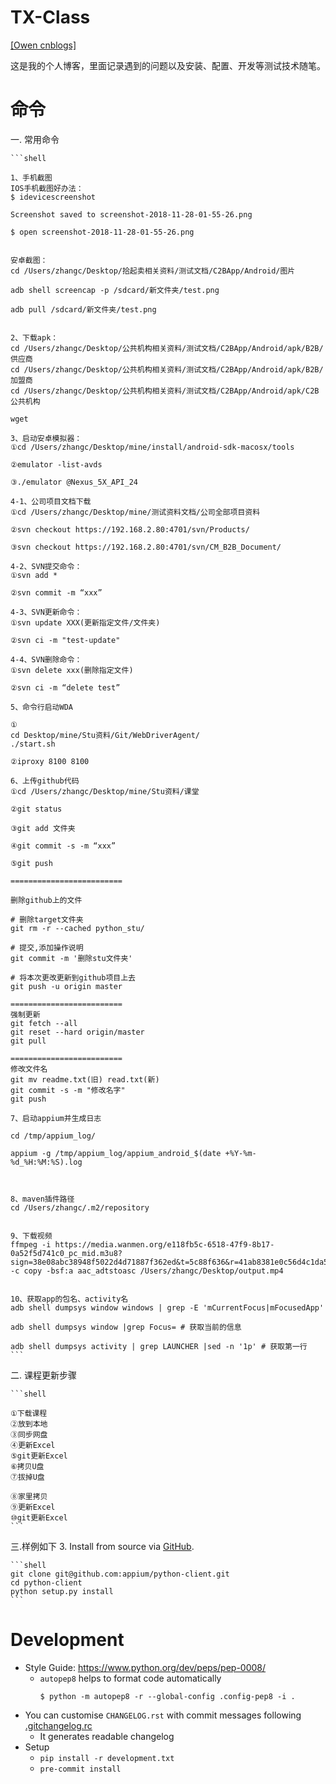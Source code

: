 # TX-Class
[[Owen cnblogs]](http://www.cnblogs.com/Owen-ET/)

这是我的个人博客，里面记录遇到的问题以及安装、配置、开发等测试技术随笔。

# 命令



一. 常用命令

    ```shell

    1、手机截图
    IOS手机截图好办法：
    $ idevicescreenshot

    Screenshot saved to screenshot-2018-11-28-01-55-26.png

    $ open screenshot-2018-11-28-01-55-26.png


    安卓截图：
    cd /Users/zhangc/Desktop/拾起卖相关资料/测试文档/C2BApp/Android/图片

    adb shell screencap -p /sdcard/新文件夹/test.png

    adb pull /sdcard/新文件夹/test.png


    2、下载apk：
    cd /Users/zhangc/Desktop/公共机构相关资料/测试文档/C2BApp/Android/apk/B2B/供应商
    cd /Users/zhangc/Desktop/公共机构相关资料/测试文档/C2BApp/Android/apk/B2B/加盟商
    cd /Users/zhangc/Desktop/公共机构相关资料/测试文档/C2BApp/Android/apk/C2B公共机构

    wget

    3、启动安卓模拟器：
    ①cd /Users/zhangc/Desktop/mine/install/android-sdk-macosx/tools

    ②emulator -list-avds

    ③./emulator @Nexus_5X_API_24

    4-1、公司项目文档下载
    ①cd /Users/zhangc/Desktop/mine/测试资料文档/公司全部项目资料

    ②svn checkout https://192.168.2.80:4701/svn/Products/

    ③svn checkout https://192.168.2.80:4701/svn/CM_B2B_Document/

    4-2、SVN提交命令：
    ①svn add *

    ②svn commit -m “xxx”

    4-3、SVN更新命令：
    ①svn update XXX(更新指定文件/文件夹)

    ②svn ci -m "test-update"
    
    4-4、SVN删除命令：
    ①svn delete xxx(删除指定文件)
    
    ②svn ci -m “delete test”

    5、命令行启动WDA

    ①
    cd Desktop/mine/Stu资料/Git/WebDriverAgent/
    ./start.sh 

    ②iproxy 8100 8100

    6、上传github代码
    ①cd /Users/zhangc/Desktop/mine/Stu资料/课堂

    ②git status

    ③git add 文件夹

    ④git commit -s -m “xxx”

    ⑤git push

    =========================

    删除github上的文件

    # 删除target文件夹
    git rm -r --cached python_stu/

    # 提交,添加操作说明
    git commit -m '删除stu文件夹'

    # 将本次更改更新到github项目上去
    git push -u origin master

    =========================
    强制更新
    git fetch --all
    git reset --hard origin/master
    git pull

    =========================
    修改文件名
    git mv readme.txt(旧) read.txt(新)
    git commit -s -m "修改名字"
    git push

    7、启动appium并生成日志

    cd /tmp/appium_log/

    appium -g /tmp/appium_log/appium_android_$(date +%Y-%m-%d_%H:%M:%S).log



    8、maven插件路径
    cd /Users/zhangc/.m2/repository


    9、下载视频
    ffmpeg -i https://media.wanmen.org/e118fb5c-6518-47f9-8b17-0a52f5d741c0_pc_mid.m3u8?sign=38e08abc38948f5022d4d71887f362ed&t=5c88f636&r=41ab8381e0c56d4c1da55cd7b7450580 -c copy -bsf:a aac_adtstoasc /Users/zhangc/Desktop/output.mp4


    10、获取app的包名、activity名
    adb shell dumpsys window windows | grep -E 'mCurrentFocus|mFocusedApp'

    adb shell dumpsys window |grep Focus= # 获取当前的信息

    adb shell dumpsys activity | grep LAUNCHER |sed -n '1p' # 获取第一行
    ```

二. 课程更新步骤

    ```shell
    
    ①下载课程
    ②放到本地
    ③同步网盘
    ④更新Excel
    ⑤git更新Excel
    ⑥拷贝U盘
    ⑦拔掉U盘

    ⑧家里拷贝
    ⑨更新Excel
    ⑩git更新Excel
    ```

三.样例如下
3. Install from source via [GitHub](https://github.com/appium/python-client).

    ```shell
    git clone git@github.com:appium/python-client.git
    cd python-client
    python setup.py install
    ```

# Development

- Style Guide: https://www.python.org/dev/peps/pep-0008/
    - `autopep8` helps to format code automatically
        ```
        $ python -m autopep8 -r --global-config .config-pep8 -i .
        ```
- You can customise `CHANGELOG.rst` with commit messages following [.gitchangelog.rc](.gitchangelog.rc)
    - It generates readable changelog
- Setup
    - `pip install -r development.txt`
    - `pre-commit install`
